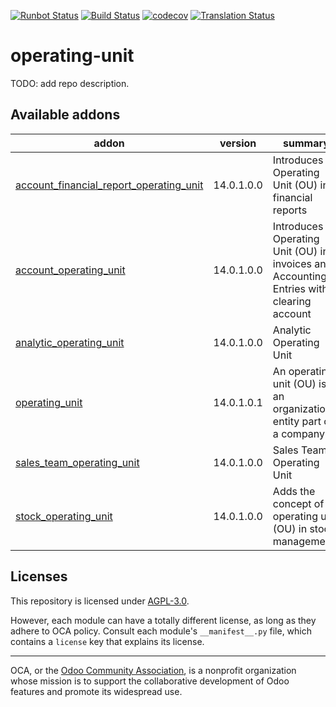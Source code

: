 [![Runbot Status](https://runbot.odoo-community.org/runbot/badge/flat/213/14.0.svg)](https://runbot.odoo-community.org/runbot/repo/github-com-oca-operating-unit-213)
[![Build Status](https://travis-ci.com/OCA/operating-unit.svg?branch=14.0)](https://travis-ci.com/OCA/operating-unit)
[![codecov](https://codecov.io/gh/OCA/operating-unit/branch/14.0/graph/badge.svg)](https://codecov.io/gh/OCA/operating-unit)
[![Translation Status](https://translation.odoo-community.org/widgets/operating-unit-14-0/-/svg-badge.svg)](https://translation.odoo-community.org/engage/operating-unit-14-0/?utm_source=widget)

<!-- /!\ do not modify above this line -->

# operating-unit

TODO: add repo description.

<!-- /!\ do not modify below this line -->

<!-- prettier-ignore-start -->

[//]: # (addons)

Available addons
----------------
addon | version | summary
--- | --- | ---
[account_financial_report_operating_unit](account_financial_report_operating_unit/) | 14.0.1.0.0 | Introduces Operating Unit (OU) in financial reports
[account_operating_unit](account_operating_unit/) | 14.0.1.0.0 | Introduces Operating Unit (OU) in invoices and Accounting Entries with clearing account
[analytic_operating_unit](analytic_operating_unit/) | 14.0.1.0.0 | Analytic Operating Unit
[operating_unit](operating_unit/) | 14.0.1.0.1 | An operating unit (OU) is an organizational entity part of a company
[sales_team_operating_unit](sales_team_operating_unit/) | 14.0.1.0.0 | Sales Team Operating Unit
[stock_operating_unit](stock_operating_unit/) | 14.0.1.0.0 | Adds the concept of operating unit (OU) in stock management

[//]: # (end addons)

<!-- prettier-ignore-end -->

## Licenses

This repository is licensed under [AGPL-3.0](LICENSE).

However, each module can have a totally different license, as long as they adhere to OCA
policy. Consult each module's `__manifest__.py` file, which contains a `license` key
that explains its license.

----

OCA, or the [Odoo Community Association](http://odoo-community.org/), is a nonprofit
organization whose mission is to support the collaborative development of Odoo features
and promote its widespread use.
